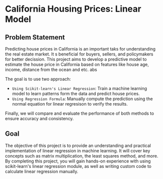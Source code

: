 # California Housing Prices: Linear Model

## Problem Statement

Predicting house prices in California is an important taks for understanding the real estate market. It s beneficial for buyers, sellers, and policymakers for better decission. This project aims to develop a predictive model to estimate the house price in California based on features like house age, income, distance from the ocean and etc. abs

The goal is to use two approach:
- `Using Scikit-learn's Linear Regression`: Train a machine learning model to learn patterns form the data and predict house prices.
- `Using Regression Formula`: Manually compute the prediction using the normal equation for linear regresison to verify the results.

Finally, we will compare and evaluate the performance of both methods to ensure accuracy and consistency.

## Goal

The objective of this project is to provide an understanding and practical implementation of linear regression in machine learning. It will cover key concepts such as matrix multiplication, the least squares method, and more. By completing this project, you will gain hands-on experience with using scikit-learn's linear regression module, as well as writing custom code to calculate linear regression manually.